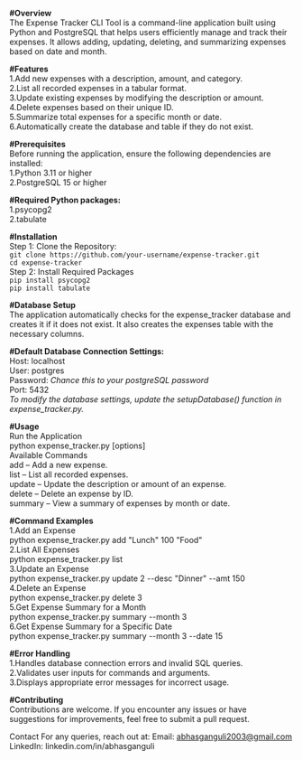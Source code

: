 **#Overview**  
The Expense Tracker CLI Tool is a command-line application built using Python and PostgreSQL that helps users efficiently manage and track their expenses. It allows adding, updating, deleting, and summarizing expenses based on date and month.

**#Features**  
1.Add new expenses with a description, amount, and category.  
2.List all recorded expenses in a tabular format.  
3.Update existing expenses by modifying the description or amount.  
4.Delete expenses based on their unique ID.  
5.Summarize total expenses for a specific month or date.  
6.Automatically create the database and table if they do not exist.  

**#Prerequisites**  
Before running the application, ensure the following dependencies are installed:  
1.Python 3.11 or higher  
2.PostgreSQL 15 or higher  

**#Required Python packages:**  
1.psycopg2  
2.tabulate  

**#Installation**  
Step 1: Clone the Repository:   
`git clone https://github.com/your-username/expense-tracker.git`  
`cd expense-tracker`  
Step 2: Install Required Packages  
`pip install psycopg2`  
`pip install tabulate`  
  
**#Database Setup**  
The application automatically checks for the expense_tracker database and creates it if it does not exist. It also creates the expenses table with the necessary columns.  

**#Default Database Connection Settings:**  
Host: localhost  
User: postgres  
Password: *Chance this to your postgreSQL password*  
Port: 5432  
*To modify the database settings, update the setupDatabase() function in expense_tracker.py.*  

**#Usage**  
Run the Application  
    python expense_tracker.py <command> [options]  
Available Commands  
    add – Add a new expense.  
    list – List all recorded expenses.  
    update – Update the description or amount of an expense.  
    delete – Delete an expense by ID.  
    summary – View a summary of expenses by month or date.  

**#Command Examples**  
1.Add an Expense  
    python expense_tracker.py add "Lunch" 100 "Food"  
2.List All Expenses  
    python expense_tracker.py list  
3.Update an Expense  
    python expense_tracker.py update 2 --desc "Dinner" --amt 150  
4.Delete an Expense  
    python expense_tracker.py delete 3  
5.Get Expense Summary for a Month  
    python expense_tracker.py summary --month 3  
6.Get Expense Summary for a Specific Date  
    python expense_tracker.py summary --month 3 --date 15  

**#Error Handling**  
1.Handles database connection errors and invalid SQL queries.  
2.Validates user inputs for commands and arguments.  
3.Displays appropriate error messages for incorrect usage.  

**#Contributing**  
Contributions are welcome. If you encounter any issues or have suggestions for improvements, feel free to submit a pull request.

Contact
For any queries, reach out at:
Email: abhasganguli2003@gmail.com
LinkedIn: linkedin.com/in/abhasganguli

